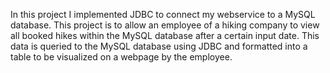 In this project I implemented JDBC to connect my webservice to a MySQL database. This project is to allow an employee
of a hiking company to view all booked hikes within the MySQL database after a certain input date. This data
is queried to the MySQL database using JDBC and formatted into a table to be visualized on a webpage by the employee.
